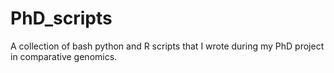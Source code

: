 # PhD_scripts
A collection of bash python and R scripts that I wrote during my PhD project in comparative genomics. 
